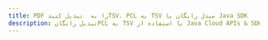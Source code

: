 ---title: PDF را به  تبدیل کنیدTSV، PCL به TSV مبدل رایگان یا Java SDKdescription: تبدیل رایگانPCL به TSV با استفاده از Java Cloud APIs & SDK همچنین اسناد PDF را در Cloud ایجاد، ویرایش و رندر کنید.---